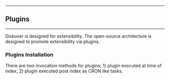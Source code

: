 <p id="plugins"></p>

___
## Plugins
___

Diskover is designed for extensibility. The open-source architecture is designed to promote extensibility via plugins.

### Plugins Installation

There are two invocation methods for plugins; 1) plugin executed at time of index, 2) plugin executed post index as CRON like tasks.
